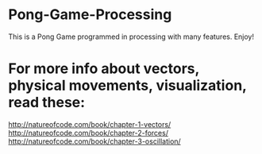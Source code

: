# Pong-Game-Processing

This is a Pong Game programmed in processing with many features.
Enjoy!



# For more info about vectors, physical movements, visualization, read these:
http://natureofcode.com/book/chapter-1-vectors/
http://natureofcode.com/book/chapter-2-forces/
http://natureofcode.com/book/chapter-3-oscillation/
